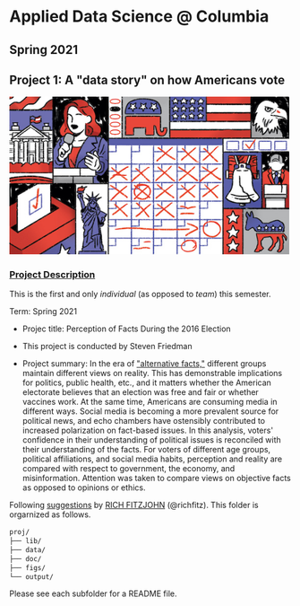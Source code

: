 # Applied Data Science @ Columbia
## Spring 2021
## Project 1: A "data story" on how Americans vote

<img src="figs/title1.jpeg" width="500">

### [Project Description](doc/)
This is the first and only *individual* (as opposed to *team*) this semester. 

Term: Spring 2021

+ Projec title: Perception of Facts During the 2016 Election
+ This project is conducted by Steven Friedman

+ Project summary: In the era of ["alternative facts,"](https://en.wikipedia.org/wiki/Alternative_facts) different groups maintain different views on reality. This has demonstrable implications for politics, public health, etc., and it matters whether the American electorate believes that an election was free and fair or whether vaccines work. At the same time, Americans are consuming media in different ways. Social media is becoming a more prevalent source for political news, and echo chambers have ostensibly contributed to increased polarization on fact-based issues. In this analysis, voters' confidence in their understanding of political issues is reconciled with their understanding of the facts. For voters of different age groups, political affiliations, and social media habits, perception and reality are compared with respect to government, the economy, and misinformation. Attention was taken to compare views on objective facts as opposed to opinions or ethics.

Following [suggestions](http://nicercode.github.io/blog/2013-04-05-projects/) by [RICH FITZJOHN](http://nicercode.github.io/about/#Team) (@richfitz). This folder is orgarnized as follows.

```
proj/
├── lib/
├── data/
├── doc/
├── figs/
└── output/
```

Please see each subfolder for a README file.
